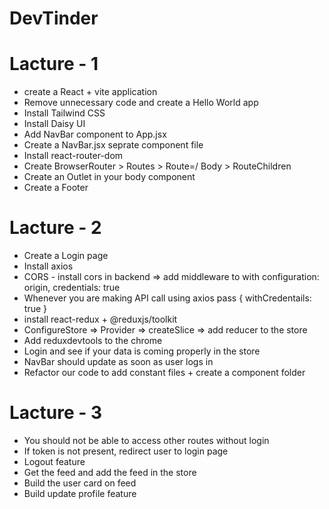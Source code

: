# DevTinder

# Lacture - 1

- create a React + vite application
- Remove unnecessary code and create a Hello World app
- Install Tailwind CSS
- Install Daisy UI
- Add NavBar component to App.jsx
- Create a NavBar.jsx seprate component file
- Install react-router-dom
- Create BrowserRouter > Routes > Route=/ Body > RouteChildren
- Create an Outlet in your body component
- Create a Footer

# Lacture - 2

- Create a Login page
- Install axios
- CORS - install cors in backend => add middleware to with configuration: origin, credentials: true
- Whenever you are making API call using axios pass { withCredentails: true }
- install react-redux + @reduxjs/toolkit
- ConfigureStore => Provider => createSlice => add reducer to the store
- Add reduxdevtools to the chrome
- Login and see if your data is coming properly in the store
- NavBar should update as soon as user logs in
- Refactor our code to add constant files + create a component folder

# Lacture - 3

- You should not be able to access other routes without login
- If token is not present, redirect user to login page
- Logout feature
- Get the feed and add the feed in the store
- Build the user card on feed
- Build update profile feature
